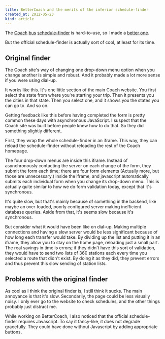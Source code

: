 ```yaml
---
title: BetterCoach and the merits of the inferior schedule-finder
created_at: 2012-05-23
kind: article
---
```


The [Coach](http://coachusa.com) [bus](http://coachcanada.ca)
[schedule-finder](http://shortlinebus.com) is hard-to-use,
so I made a [better one](http://bettercoa.ch).

But the official schedule-finder is actually sort of cool,
at least for its time.

## Original finder
The Coach site's way of changing one drop-down menu option when you change another
is simple and robust. And it probably made a lot more sense if you were using dial-up.

It works like this.
It's one little section of the main Coach website.
You first select the state from where you're starting your trip.
Then it presents you the cities in that state. Then you select one,
and it shows you the states you can go to. And so on.

Getting feedback like this before having completed the form is
pretty common these days with asynchronous JavaScript.
I suspect that the Coach site was built before people knew how to do that.
So they did something slightly different.

First, they wrap the whole schedule-finder in an iframe.
This way, they can reload the schedule-finder without reloading
the rest of the Coach homepage.

The four drop-down menus are inside this iframe.
Instead of asynchronously contacting the server on each
change of the form, they submit the form each time;
there are four form elements (Actually more, but those are unnecessary.)
inside the iframe, and javascript automatically
submits each individual form when you change its drop-down menu.
This is actually quite similar to how we do form validation
today, except that it's synchronous.

It's quite slow, but that's mainly because of something in the backend,
like maybe an over-loaded, poorly configured server
making inefficient database queries.
Aside from that, it's seems slow because it's synchronous.

But consider what it would have been like on dial-up.
Making multiple connections and having a slow server
would be less significant because of how long each transfer
would take. By dividing up the list and putting it in an iframe,
they allow you to stay on the home page, reloading just a small part.
The real savings in time is errors; if they didn't have this sort of validation,
they would have to send two lists of 360 stations each every time you
selected a route that didn't exist. By doing it as they did, they
prevent errors and thus prevent this slow sending of station lists.

## Problems with the original finder
As cool as I think the original finder is, I still think it sucks.
The main annoyance is that it's slow. Secondarily, the page could
be less visually noisy. I only ever go to the website to check
schedules, and the other things probably just distract me.

While working on BetterCoach, I also noticed that the
official schedule-finder requires Javascript.
To say it fancy-like, it does not degrade gracefully.
They could have done without Javascript by adding appropriate buttons.


